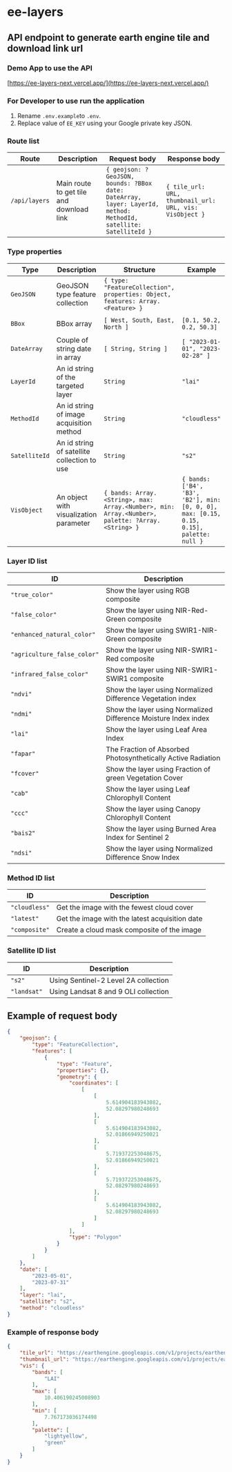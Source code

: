 # ee-layers

## API endpoint to generate earth engine tile and download link url

### Demo App to use the API

[https://ee-layers-next.vercel.app/](https://ee-layers-next.vercel.app/)

### For Developer to use run the application

1. Rename `.env.example`to `.env`.
2. Replace value of `EE_KEY` using your Google private key JSON.

### Route list

| Route         | Description                              | Request body                                                                                                     | Response body                                           |
| ------------- | ---------------------------------------- | ---------------------------------------------------------------------------------------------------------------- | ------------------------------------------------------- |
| `/api/layers` | Main route to get tile and download link | `{ geojson: ?GeoJSON, bounds: ?BBox date: DateArray, layer: LayerId, method: MethodId, satellite: SatelliteId }` | `{ tile_url: URL, thumbnail_url: URL, vis: VisObject }` |

### Type properties

| Type          | Description                                 | Structure                                                                                       | Example                                                                                 |
| ------------- | ------------------------------------------- | ----------------------------------------------------------------------------------------------- | --------------------------------------------------------------------------------------- |
| `GeoJSON`     | GeoJSON type feature collection             | `{ type: "FeatureCollection", properties: Object, features: Array.<Feature> }`                  |
|               |
| `BBox`        | BBox array                                  | `[ West, South, East, North ]`                                                                  | `[0.1, 50.2, 0.2, 50.3]`                                                                |
|               |
| `DateArray`   | Couple of string date in array              | `[ String, String ]`                                                                            | `[ "2023-01-01", "2023-02-28" ]`                                                        |
| `LayerId`     | An id string of the targeted layer          | `String`                                                                                        | `"lai"`                                                                                 |
| `MethodId`    | An id string of image acquisition method    | `String`                                                                                        | `"cloudless"`                                                                           |
| `SatelliteId` | An id string of satellite collection to use | `String`                                                                                        | `"s2"`                                                                                  |
| `VisObject`   | An object with visualization parameter      | `{ bands: Array.<String>, max: Array.<Number>, min: Array.<Number>, palette: ?Array.<String> }` | `{ bands: ['B4', 'B3', 'B2'], min: [0, 0, 0], max: [0.15, 0.15, 0.15], palette: null }` |

### Layer ID list

| ID                          | Description                                                     |
| --------------------------- | --------------------------------------------------------------- |
| `"true_color"`              | Show the layer using RGB composite                              |
| `"false_color"`             | Show the layer using NIR-Red-Green composite                    |
| `"enhanced_natural_color"`  | Show the layer using SWIR1-NIR-Green composite                  |
| `"agriculture_false_color"` | Show the layer using NIR-SWIR1-Red composite                    |
| `"infrared_false_color"`    | Show the layer using NIR-SWIR1-SWIR1 composite                  |
| `"ndvi"`                    | Show the layer using Normalized Difference Vegetation index     |
| `"ndmi"`                    | Show the layer using Normalized Difference Moisture Index index |
| `"lai"`                     | Show the layer using Leaf Area Index                            |
| `"fapar"`                   | The Fraction of Absorbed Photosynthetically Active Radiation    |
| `"fcover"`                  | Show the layer using Fraction of green Vegetation Cover         |
| `"cab"`                     | Show the layer using Leaf Chlorophyll Content                   |
| `"ccc"`                     | Show the layer using Canopy Chlorophyll Content                 |
| `"bais2"`                   | Show the layer using Burned Area Index for Sentinel 2           |
| `"ndsi"`                    | Show the layer using Normalized Difference Snow Index           |

### Method ID list

| ID            | Description                                    |
| ------------- | ---------------------------------------------- |
| `"cloudless"` | Get the image with the fewest cloud cover      |
| `"latest"`    | Get the image with the latest acquisition date |
| `"composite"` | Create a cloud mask composite of the image     |

### Satellite ID list

| ID          | Description                          |
| ----------- | ------------------------------------ |
| `"s2"`      | Using Sentinel-2 Level 2A collection |
| `"landsat"` | Using Landsat 8 and 9 OLI collection |

## Example of request body

```JSON
{
    "geojson": {
        "type": "FeatureCollection",
        "features": [
            {
                "type": "Feature",
                "properties": {},
                "geometry": {
                    "coordinates": [
                        [
                            [
                                5.614904183943082,
                                52.08297980248693
                            ],
                            [
                                5.614904183943082,
                                52.01866949250021
                            ],
                            [
                                5.719372253048675,
                                52.01866949250021
                            ],
                            [
                                5.719372253048675,
                                52.08297980248693
                            ],
                            [
                                5.614904183943082,
                                52.08297980248693
                            ]
                        ]
                    ],
                    "type": "Polygon"
                }
            }
        ]
    },
    "date": [
        "2023-05-01",
        "2023-07-31"
    ],
    "layer": "lai",
    "satellite": "s2",
    "method": "cloudless"
}
```

### Example of response body

```JSON
{
    "tile_url": "https://earthengine.googleapis.com/v1/projects/earthengine-legacy/maps/b462c5e4f36cb2c89be16f769c85c498-319420f1a231fe1b2baddd6176fe54cf/tiles/{z}/{x}/{y}",
    "thumbnail_url": "https://earthengine.googleapis.com/v1/projects/earthengine-legacy/thumbnails/f97002008ea4a32c4d333996e789c346-cd052d83ef7460e6069d3f02e921b64e:getPixels",
    "vis": {
        "bands": [
            "LAI"
        ],
        "max": [
            10.406190245008903
        ],
        "min": [
            7.767173036174498
        ],
        "palette": [
            "lightyellow",
            "green"
        ]
    }
}
```
